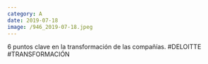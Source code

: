 ```yaml
--- 
category: A 
date: 2019-07-18 
image: /946_2019-07-18.jpeg 
--- 
```


6 puntos clave en la transformación de las compañías. #DELOITTE #TRANSFORMACIÓN